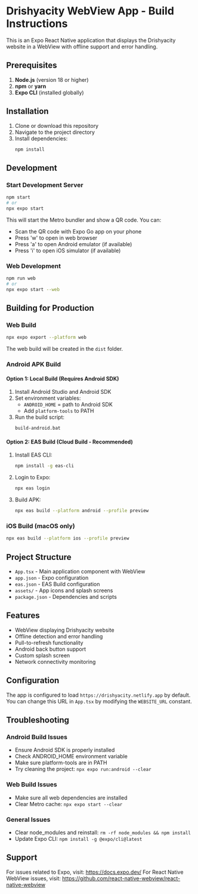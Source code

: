 # Drishyacity WebView App - Build Instructions

This is an Expo React Native application that displays the Drishyacity website in a WebView with offline support and error handling.

## Prerequisites

1. **Node.js** (version 18 or higher)
2. **npm** or **yarn**
3. **Expo CLI** (installed globally)

## Installation

1. Clone or download this repository
2. Navigate to the project directory
3. Install dependencies:
   ```bash
   npm install
   ```

## Development

### Start Development Server
```bash
npm start
# or
npx expo start
```

This will start the Metro bundler and show a QR code. You can:
- Scan the QR code with Expo Go app on your phone
- Press 'w' to open in web browser
- Press 'a' to open Android emulator (if available)
- Press 'i' to open iOS simulator (if available)

### Web Development
```bash
npm run web
# or
npx expo start --web
```

## Building for Production

### Web Build
```bash
npx expo export --platform web
```
The web build will be created in the `dist` folder.

### Android APK Build

#### Option 1: Local Build (Requires Android SDK)
1. Install Android Studio and Android SDK
2. Set environment variables:
   - `ANDROID_HOME` = path to Android SDK
   - Add `platform-tools` to PATH
3. Run the build script:
   ```bash
   build-android.bat
   ```

#### Option 2: EAS Build (Cloud Build - Recommended)
1. Install EAS CLI:
   ```bash
   npm install -g eas-cli
   ```
2. Login to Expo:
   ```bash
   npx eas login
   ```
3. Build APK:
   ```bash
   npx eas build --platform android --profile preview
   ```

### iOS Build (macOS only)
```bash
npx eas build --platform ios --profile preview
```

## Project Structure

- `App.tsx` - Main application component with WebView
- `app.json` - Expo configuration
- `eas.json` - EAS Build configuration
- `assets/` - App icons and splash screens
- `package.json` - Dependencies and scripts

## Features

- WebView displaying Drishyacity website
- Offline detection and error handling
- Pull-to-refresh functionality
- Android back button support
- Custom splash screen
- Network connectivity monitoring

## Configuration

The app is configured to load `https://drishyacity.netlify.app` by default. You can change this URL in `App.tsx` by modifying the `WEBSITE_URL` constant.

## Troubleshooting

### Android Build Issues
- Ensure Android SDK is properly installed
- Check ANDROID_HOME environment variable
- Make sure platform-tools are in PATH
- Try cleaning the project: `npx expo run:android --clear`

### Web Build Issues
- Make sure all web dependencies are installed
- Clear Metro cache: `npx expo start --clear`

### General Issues
- Clear node_modules and reinstall: `rm -rf node_modules && npm install`
- Update Expo CLI: `npm install -g @expo/cli@latest`

## Support

For issues related to Expo, visit: https://docs.expo.dev/
For React Native WebView issues, visit: https://github.com/react-native-webview/react-native-webview
